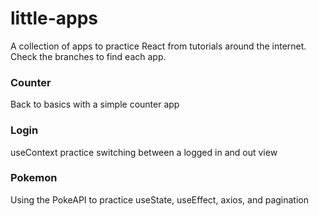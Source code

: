 # little-apps
A collection of apps to practice React from tutorials around the internet. Check the branches to find each app.

### Counter
Back to basics with a simple counter app

### Login
useContext practice switching between a logged in and out view

### Pokemon
Using the PokeAPI to practice useState, useEffect, axios, and pagination
